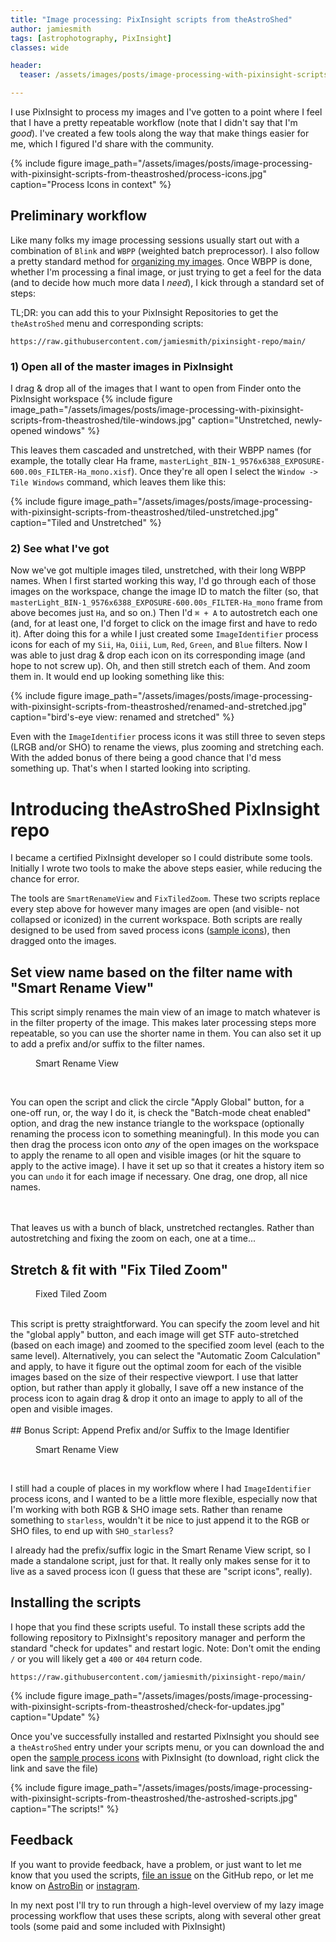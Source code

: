 ```yaml
---
title: "Image processing: PixInsight scripts from theAstroShed"
author: jamiesmith
tags: [astrophotography, PixInsight]
classes: wide

header:
  teaser: /assets/images/posts/image-processing-with-pixinsight-scripts-from-theastroshed/process-icons.jpg

---
```


I use PixInsight to process my images and I've gotten to a point where I feel
that I have a pretty repeatable workflow (note that I didn't say that I'm
_good_). I've created a few tools along the way that make things easier for me,
which I figured I'd share with the community.

<!--more-->

{%
  include figure image_path="/assets/images/posts/image-processing-with-pixinsight-scripts-from-theastroshed/process-icons.jpg"
  caption="Process Icons in context"
%}

## Preliminary workflow

Like many folks my image processing sessions usually start out with a
combination of `Blink` and `WBPP` (weighted batch preprocessor). I also follow a
pretty standard method for [organizing my
images](/trying-to-stay-organized-with-all-of-these-images/). Once WBPP is done,
whether I'm processing a final image, or just trying to get a feel for the data
(and to decide how much more data I _need_), I kick through a standard set of
steps:

TL;DR: you can add this to your PixInsight Repositories to get the `theAstroShed` menu and corresponding scripts: 
```
https://raw.githubusercontent.com/jamiesmith/pixinsight-repo/main/
```

### 1) Open all of the master images in PixInsight
I drag & drop all of the images that I want to open from Finder onto the PixInsight workspace
{%
  include figure image_path="/assets/images/posts/image-processing-with-pixinsight-scripts-from-theastroshed/tile-windows.jpg"
  caption="Unstretched, newly-opened windows"
%}

This leaves them cascaded and unstretched, with their WBPP names (for example,
the totally clear Ha frame,
`masterLight_BIN-1_9576x6388_EXPOSURE-600.00s_FILTER-Ha_mono.xisf`). Once
they're all open I select the `Window -> Tile Windows` command, which leaves
them like this:

{%
  include figure image_path="/assets/images/posts/image-processing-with-pixinsight-scripts-from-theastroshed/tiled-unstretched.jpg"
  caption="Tiled and Unstretched"
%}

### 2) See what I've got

Now we've got multiple images tiled, unstretched, with their long WBPP
names. When I first started working this way, I'd go through each of those
images on the workspace, change the image ID to match the filter (so, that
`masterLight_BIN-1_9576x6388_EXPOSURE-600.00s_FILTER-Ha_mono` frame from above
becomes just `Ha`, and so on.) Then I'd `⌘ + A` to autostretch each one (and,
for at least one, I'd forget to click on the image first and have to redo
it). After doing this for a while I just created some `ImageIdentifier` process
icons for each of my `Sii`, `Ha`, `Oiii`, `Lum`, `Red`, `Green`, and `Blue`
filters. Now I was able to just drag & drop each icon on its corresponding image
(and hope to not screw up). Oh, and then still stretch each of them. And zoom
them in. It would end up looking something like this:

{%
  include figure image_path="/assets/images/posts/image-processing-with-pixinsight-scripts-from-theastroshed/renamed-and-stretched.jpg"
  caption="bird's-eye view: renamed and stretched"
%}

Even with the `ImageIdentifier` process icons it was still three to seven steps (LRGB and/or SHO) to rename the views, plus zooming and stretching each. With the added bonus of there being a good chance that I'd mess something up. That's when I started looking into scripting.

# Introducing theAstroShed PixInsight repo

I became a certified PixInsight developer so I could distribute some tools. Initially I wrote two tools to make the above steps easier, while reducing the chance for error.

The tools are `SmartRenameView` and `FixTiledZoom`. These two scripts replace
every step above for however many images are open (and visible- not collapsed or
iconized) in the current workspace. Both scripts are really designed to be used
from saved process icons ([sample
icons](https://raw.githubusercontent.com/jamiesmith/pixinsight-icons/refs/heads/main/theAstroShedScripts.xpsm)),
then dragged onto the images.

## Set view name based on the filter name with "Smart Rename View"

This script simply renames the main view of an image to match whatever is in the
filter property of the image. This makes later processing steps more repeatable, so you can use the shorter name in them. You can also set it up to add a prefix and/or suffix to the filter names.

<figure style="width: 400px" class="align-right">
  <img src="{{ site.url }}{{ site.baseurl }}/assets/images/posts/image-processing-with-pixinsight-scripts-from-theastroshed/smart-rename-view.jpg" alt="">
  <figcaption>Smart Rename View</figcaption>
</figure>
<br>

You can open the script and click the circle "Apply Global" button, for a
one-off run, or, the way I do it, is check the "Batch-mode cheat enabled"
option, and drag the new instance triangle to the workspace (optionally renaming
the process icon to something meaningful). In this mode you can then drag the
process icon onto _any_ of the open images on the workspace to apply the rename
to all open and visible images (or hit the square to apply to the active
image). I have it set up so that it creates a history item so you can `undo` it
for each image if necessary. One drag, one drop, all nice names.
<br>
<br>
<br>

That leaves us with a bunch of black, unstretched rectangles. Rather than autostretching and fixing the zoom on each, one at a time...



## Stretch & fit with "Fix Tiled Zoom"

<figure style="width: 400px" class="align-left">
  <img src="{{ site.url }}{{ site.baseurl }}/assets/images/posts/image-processing-with-pixinsight-scripts-from-theastroshed/fix-zoom.jpg" alt="">
  <figcaption>Fixed Tiled Zoom</figcaption>
</figure>
<br>
This script is pretty straightforward. You can specify the zoom level and hit
the "global apply" button, and each image will get STF auto-stretched (based on
each image) and zoomed to the specified zoom level (each to the same
level). Alternatively, you can select the "Automatic Zoom Calculation" and
apply, to have it figure out the optimal zoom for each of the visible images
based on the size of their respective viewport. I use that latter option, but
rather than apply it globally, I save off a new instance of the process icon to
again drag & drop it onto an image to apply to all of the open and visible
images.
<br><br>
## Bonus Script: Append Prefix and/or Suffix to the Image Identifier

<figure style="width: 400px" class="align-right">
  <img src="{{ site.url }}{{ site.baseurl }}/assets/images/posts/image-processing-with-pixinsight-scripts-from-theastroshed/append-prefix-suffix.jpg" alt="">
  <figcaption>Smart Rename View</figcaption>
</figure>
<br>

I still had a couple of places in my workflow where I had `ImageIdentifier`
process icons, and I wanted to be a little more flexible, especially now that
I'm working with both RGB & SHO image sets. Rather than rename something to
`starless`, wouldn't it be nice to just append it to the RGB or SHO files, to
end up with `SHO_starless`?

I already had the prefix/suffix logic in the Smart Rename View script, so I made
a standalone script, just for that. It really only makes sense for it to live as
a saved process icon (I guess that these are "script icons", really).


## Installing the scripts

I hope that you find these scripts useful. To install these scripts add the
following repository to PixInsight's repository manager and perform the standard
"check for updates" and restart logic. Note: Don't omit the ending `/` or you
will likely get a `400` or `404` return code.

```
https://raw.githubusercontent.com/jamiesmith/pixinsight-repo/main/
```

{%
  include figure image_path="/assets/images/posts/image-processing-with-pixinsight-scripts-from-theastroshed/check-for-updates.jpg"
  caption="Update"
%}

Once you've successfully installed and restarted PixInsight you should see a
`theAstroShed` entry under your scripts menu, or you can download the and open
the [sample process
icons](https://raw.githubusercontent.com/jamiesmith/pixinsight-icons/refs/heads/main/theAstroShedScripts.xpsm)
with PixInsight (to download, right click the link and save the file)

{%
  include figure image_path="/assets/images/posts/image-processing-with-pixinsight-scripts-from-theastroshed/the-astroshed-scripts.jpg"
  caption="The scripts!"
%}


## Feedback

If you want to provide feedback, have a problem, or just want to let me know
that you used the scripts, [file an
issue](https://github.com/jamiesmith/pixinsight-repo/issues) on the GitHub repo,
or let me know on [AstroBin](https://www.astrobin.com/users/jamiesmithnc/) or
[instagram](https://www.instagram.com/jamiesmithnc).

In my next post I'll try to run through a high-level overview of my lazy image
processing workflow that uses these scripts, along with several other great
tools (some paid and some included with PixInsight)


